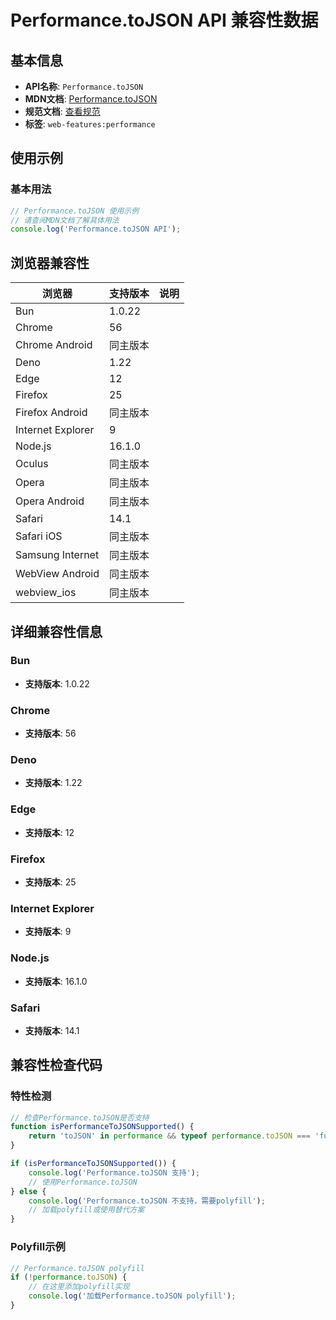 # Performance.toJSON API 兼容性数据

## 基本信息

- **API名称**: `Performance.toJSON`
- **MDN文档**: [Performance.toJSON](https://developer.mozilla.org/docs/Web/API/Performance/toJSON)
- **规范文档**: [查看规范](https://w3c.github.io/hr-time/#dom-performance-tojson)
- **标签**: `web-features:performance`

## 使用示例

### 基本用法

```javascript
// Performance.toJSON 使用示例
// 请查阅MDN文档了解具体用法
console.log('Performance.toJSON API');
```

## 浏览器兼容性

| 浏览器 | 支持版本 | 说明 |
|--------|----------|------|
| Bun | 1.0.22 |  |
| Chrome | 56 |  |
| Chrome Android | 同主版本 |  |
| Deno | 1.22 |  |
| Edge | 12 |  |
| Firefox | 25 |  |
| Firefox Android | 同主版本 |  |
| Internet Explorer | 9 |  |
| Node.js | 16.1.0 |  |
| Oculus | 同主版本 |  |
| Opera | 同主版本 |  |
| Opera Android | 同主版本 |  |
| Safari | 14.1 |  |
| Safari iOS | 同主版本 |  |
| Samsung Internet | 同主版本 |  |
| WebView Android | 同主版本 |  |
| webview_ios | 同主版本 |  |

## 详细兼容性信息

### Bun

- **支持版本**: 1.0.22

### Chrome

- **支持版本**: 56

### Deno

- **支持版本**: 1.22

### Edge

- **支持版本**: 12

### Firefox

- **支持版本**: 25

### Internet Explorer

- **支持版本**: 9

### Node.js

- **支持版本**: 16.1.0

### Safari

- **支持版本**: 14.1

## 兼容性检查代码

### 特性检测

```javascript
// 检查Performance.toJSON是否支持
function isPerformanceToJSONSupported() {
    return 'toJSON' in performance && typeof performance.toJSON === 'function';
}

if (isPerformanceToJSONSupported()) {
    console.log('Performance.toJSON 支持');
    // 使用Performance.toJSON
} else {
    console.log('Performance.toJSON 不支持，需要polyfill');
    // 加载polyfill或使用替代方案
}
```

### Polyfill示例

```javascript
// Performance.toJSON polyfill
if (!performance.toJSON) {
    // 在这里添加polyfill实现
    console.log('加载Performance.toJSON polyfill');
}
```

